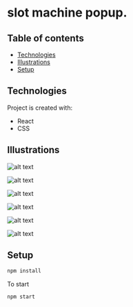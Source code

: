 # slot machine popup.

## Table of contents
* [Technologies](#technologies)
* [Illustrations](#illustrations)
* [Setup](#setup)

## Technologies
Project is created with:
- React
- CSS

## Illustrations

![alt text](https://github.com/georginapuig/slot-machine-poopup/blob/master/src/images/1.png)

![alt text](https://github.com/georginapuig/slot-machine-poopup/blob/master/src/images/2.png)

![alt text](https://github.com/georginapuig/slot-machine-poopup/blob/master/src/images/3.png)

![alt text](https://github.com/georginapuig/slot-machine-poopup/blob/master/src/images/4.png)

![alt text](https://github.com/georginapuig/slot-machine-poopup/blob/master/src/images/5.png)

![alt text](https://github.com/georginapuig/slot-machine-poopup/blob/master/src/images/6.png)
## Setup

```bash
npm install
```

To start

```bash
npm start
```
